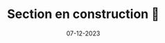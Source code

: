 ---
title: "Section en construction 🚧"
excerpt: "La section cyber est présentement en construction et pourrait se briser à nimporte quel moment"
language: fr
date: 07-12-2023
---